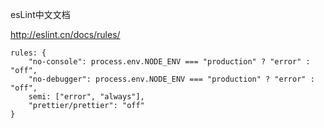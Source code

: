 esLint中文文档

http://eslint.cn/docs/rules/

```
rules: {
    "no-console": process.env.NODE_ENV === "production" ? "error" : "off",
    "no-debugger": process.env.NODE_ENV === "production" ? "error" : "off",
    semi: ["error", "always"],
    "prettier/prettier": "off"
}
```

